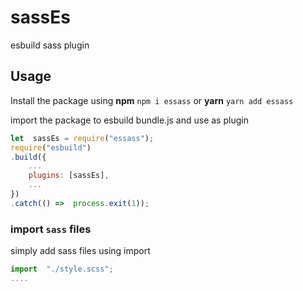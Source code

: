 # sassEs

esbuild sass plugin

## Usage

Install the package using
**npm**
`npm i essass`
or
**yarn**
`yarn add essass`

import the package to esbuild bundle.js and use as plugin

```javascript
let  sassEs = require("essass");
require("esbuild")
.build({
	...
	plugins: [sassEs],
	...
})
.catch(() =>  process.exit(1));
```

### import `sass` files

simply add sass files using import

```javascript
import  "./style.scss";
....
```
